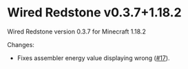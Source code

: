 # Wired Redstone v0.3.7+1.18.2

Wired Redstone version 0.3.7 for Minecraft 1.18.2

Changes:

* Fixes assembler energy value displaying wrong ([#17](https://github.com/Kneelawk/WiredRedstone/issues/17)).
